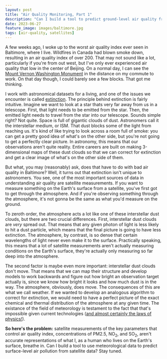 ```yaml
---
layout: post
title: "Air Quality Monitoring, Part 1"
description: "Can I build a tool to predict ground-level air quality from satellite measurements?"
date: 2023-06-27
feature_image: images/baltimore.jpg
tags: [air-quality, satellites]
---
```


A few weeks ago, I woke up to the worst air quality index ever seen in Baltimore, where I live. Wildfires in Canada had blown smoke down, resulting in an air quality index of over 200. That may not sound like a lot, particularly if you're from out west, but I've only ever experienced air quality that low in the center of Beijing. On a normal day, I can see the [Mount Vernon Washington Monument](https://en.wikipedia.org/wiki/Washington_Monument_(Baltimore)) in the distance on my commute to work. On that day though, I could barely see a few blocks. That got me thinking. 

I work with astronomical datasets for a living, and one of the issues we encounter is called [extinction](https://en.wikipedia.org/wiki/Extinction_(astronomy)). The principle behind extinction is fairly intuitive. Imagine we want to look at a star thats very far away from us in a telescope. First, that light needs to be emitted from the star. Then, the emitted light needs to travel from the star into our telescope. Sounds simple right? Not quite. Space is full of gigantic clouds of dust. Astronomers call it the interstellar medium, or ISM. That dust blocks some of the light from reaching us. It's kind of like trying to look across a room full of smoke: you can get a pretty good idea of what's on the other side, but you're not going to get a perfectly clear picture. In astronomy, this means that our observations aren't quite reality. Entire careers are built on making 3-dimensional maps of these dust clouds so that we can correct for extinction and get a clear image of what's on the other side of them.

But what, you may (reasonably) ask, does that have to do with bad air quality in Baltimore? Well, it turns out that extinction isn't unique to astronomers. You see, one of the most important sources of data in understanding air quality are satellite measurements. If you want to measure something on the Earth's surface from a satellite, you've first got to get through the atmosphere. And if you're observing something through the atmosphere, it's not gonna be the same as what you'd measure on the ground.

To zeroth order, the atmosphere acts a lot like one of these interstellar dust clouds, but there are two crucial differences. First, interstellar dust clouds are *very* spread out. That means that any given photon of light is less likely to hit a dust particle, which means that the final picture is going to have less extinction. The atmosphere, by contrast, is so dense that certain wavelengths of light never even make it to the surface. Practically speaking, this means that a lot of satellite measurements aren't actually measuring conditions on the Earth's surface, they're actually only measuring so far deep into the atmosphere.

The second factor is maybe even more important: interstellar dust clouds don't move. That means that we can map their structure and develop models to work backwards and figure out how bright an observation target actually is, since we know how bright it looks and how much dust is in the way. The atmosphere, obviously, does move. The consequences of this are what we call weather. If we wanted to develop an analogous algorithm to correct for extinction, we would need to have a perfect picture of the exact chemical and thermal distribution of the atmosphere at any given time. The existance of the field of meteorology is testament to the fact that that's impossible given current technologies ([and almost certainly the laws of physics!](https://en.wikipedia.org/wiki/Laplace%27s_demon#Thermodynamic_irreversibility)).

**So here's the problem:** satellite measurements of the key parameters that control air quality index, concentrations of PM2.5, NO<sub>2</sub>, and SO<sub>2</sub>, aren't accurate representations of what I, as a human who lives on the Earth's surface, breathe in. Can I build a tool to use meteorological data to predict surface-level air pollution from satellite data? Stay tuned. 





